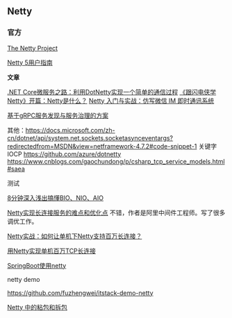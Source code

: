 ## Netty

### 官方

[The Netty Project](https://github.com/netty)



[Netty 5用户指南](http://ifeve.com/netty5-user-guide/)





**文章**

[.NET Core微服务之路：利用DotNetty实现一个简单的通信过程](https://blog.csdn.net/sd7o95o/article/details/83506889)
[《跟闪电侠学Netty》开篇：Netty是什么？](https://www.jianshu.com/p/a4e03835921a)
[Netty 入门与实战：仿写微信 IM 即时通讯系统](https://juejin.im/book/5b4bc28bf265da0f60130116)



[基于gRPC服务发现与服务治理的方案](https://mp.weixin.qq.com/s?__biz=MzAwNTMxMzg1MA==&mid=2654072412&idx=2&sn=f204b83c8dc542ff42d79cc5fc3c9b96&chksm=80dbca09b7ac431f8972328b61906cf330f67d49be37d7f17c60de034404fbede6afcc2d804f&scene=21#wechat_redirect)

其他：https://docs.microsoft.com/zh-cn/dotnet/api/system.net.sockets.socketasynceventargs?redirectedfrom=MSDN&view=netframework-4.7.2#code-snippet-1
关键字IOCP
https://github.com/azure/dotnetty
https://www.cnblogs.com/gaochundong/p/csharp_tcp_service_models.html#saea



测试

[8分钟深入浅出搞懂BIO、NIO、AIO](https://zhuanlan.zhihu.com/p/83597838)

[Netty实现长连接服务的难点和优化点](https://www.cnkirito.moe/netty-persistent-connection-difficulty-and-improvement/) 不错，作者是阿里中间件工程师。写了很多调优工作。

[Netty实战：如何让单机下Netty支持百万长连接？](https://zhuanlan.zhihu.com/p/324601157)

[用Netty实现单机百万TCP长连接](https://blog.csdn.net/a_bcd_123/article/details/69525333)

[SpringBoot使用netty](https://www.jianshu.com/p/b60180a0a0e6)



netty demo

https://github.com/fuzhengwei/itstack-demo-netty



[Netty 中的粘包和拆包](https://www.cnblogs.com/rickiyang/p/12904552.html)